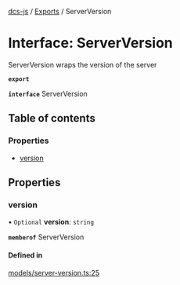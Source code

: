 [dcs-js](../README.md) / [Exports](../modules.md) / ServerVersion

# Interface: ServerVersion

ServerVersion wraps the version of the server

**`export`**

**`interface`** ServerVersion

## Table of contents

### Properties

- [version](ServerVersion.md#version)

## Properties

### <a id="version" name="version"></a> version

• `Optional` **version**: `string`

**`memberof`** ServerVersion

#### Defined in

[models/server-version.ts:25](https://github.com/unfoldingWord/dcs-js/blob/c677a54/models/server-version.ts#L25)

